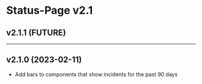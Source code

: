 # Status-Page v2.1

## v2.1.1 (FUTURE)

---

## v2.1.0 (2023-02-11)
* Add bars to components that show incidents for the past 90 days
